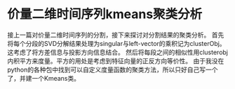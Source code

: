 # 价量二维时间序列kmeans聚类分析

接上一篇对价量二维时间序列的分割，接下来探讨对分割结果的聚类分析。
首先将每个分段的SVD分解结果处理为singular与left-vector的乘积记为clusterObj。这考虑了将方差信息与投影方向信息结合。
然后将每段之间的相似性用clusterobj内积平方来度量。平方的用处是考虑到特征向量的正反方向等价性。
由于我没在python的各种包中找到可以自定义度量函数的聚类方法，所以只好自己写一个了，并建一个Kmeans类。
